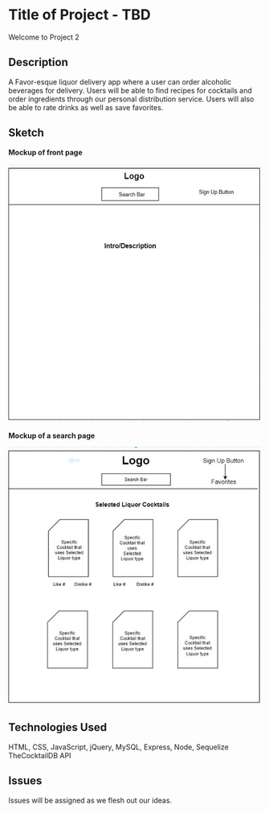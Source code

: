 # Title of Project - TBD

Welcome to Project 2

## Description
A Favor-esque liquor delivery app where a user can order alcoholic beverages for delivery. Users will be able to find recipes for cocktails and order ingredients through our personal distribution service. Users will also be able to rate drinks as well as save favorites.


## Sketch
**Mockup of front page**

![Index](assets/images/index.png)

**Mockup of a search page**

![Results Page](assets/images/results.png)

## Technologies Used
HTML, CSS, JavaScript, jQuery, MySQL, Express, Node, Sequelize
TheCocktailDB API
## Issues
Issues will be assigned as we flesh out our ideas.
